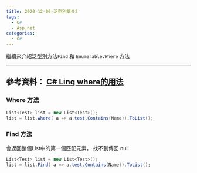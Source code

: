 ```yaml
---
title: 2020-12-06-泛型別簡介2
tags:
  - C#
  - Asp.net
categories:
  - C#
---
```

繼續來介紹泛型別方法`Find` 和 `Enumerable.Where` 方法
<!-- more -->
---
參考資料：
[C# Linq where的用法](https://www.cnblogs.com/-Fly/p/7765517.html)
---
### Where 方法
```C#
List<Test> list = new List<Test>();
list = list.where( a => a.test.Contains(Name)).ToList();

```

### Find 方法
會返回整個List中的第一個匹配元素， 找不到傳回 null
```C#
List<Test> list = new List<Test>();
list = list.Find( a => a.test.Contains(Name)).ToList();

```